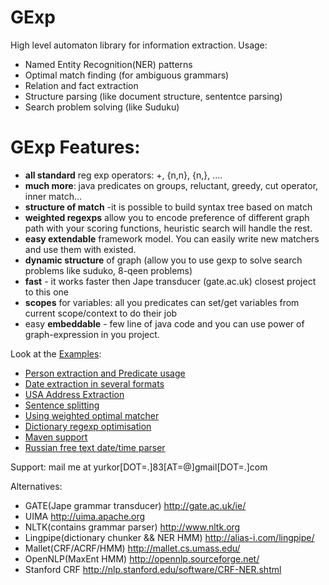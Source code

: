 # GExp #
High level automaton library for information extraction.
Usage:
  * Named Entity Recognition(NER) patterns
  * Optimal match finding (for ambiguous grammars)
  * Relation and fact extraction
  * Structure parsing (like document structure, sententce parsing)
  * Search problem solving (like Suduku)

# GExp Features: #

  * **all standard** reg exp operators: +, {n,n}, {n,}, ....
  * **much more**: java predicates on groups, reluctant, greedy, cut operator, inner match...
  * **structure of match**  -it is possible to build syntax tree based on match
  * **weighted regexps** allow you to encode preference of different graph path with your scoring functions, heuristic search will handle the rest.
  * **easy extendable** framework model. You can easily write new matchers and use them with existed.
  * **dynamic structure** of graph (allow you to use gexp to solve search problems like suduko, 8-qeen problems)
  * **fast** - it works faster then Jape transducer (gate.ac.uk) closest project to this one
  * **scopes** for variables: all you predicates can set/get variables from current scope/context to do their job
  * easy **embeddable** - few line of java code and you can use power of graph-expression in you project.

Look at the [Examples](Examples.md):
  * [Person extraction and Predicate usage](Examples.md)
  * [Date extraction in several formats](DateExtraction.md)
  * [USA Address Extraction](USAAddressExtraction.md)
  * [Sentence splitting](SentenceSplitting.md)
  * [Using weighted optimal matcher](WeightedRegExpExample.md)
  * [Dictionary regexp optimisation](RegexpOptimization.md)
  * [Maven support](Maven.md)
  * [Russian free text date/time parser](http://g-calendar.appspot.com/application/testmessage)

Support: mail me at yurkor[DOT=.]83[AT=@]gmail[DOT=.]com

Alternatives:
  * GATE(Jape grammar transducer) http://gate.ac.uk/ie/
  * UIMA http://uima.apache.org
  * NLTK(contains grammar parser) http://www.nltk.org
  * Lingpipe(dictionary chunker && NER HMM) http://alias-i.com/lingpipe/
  * Mallet(CRF/ACRF/HMM) http://mallet.cs.umass.edu/
  * OpenNLP(MaxEnt HMM) http://opennlp.sourceforge.net/
  * Stanford CRF http://nlp.stanford.edu/software/CRF-NER.shtml